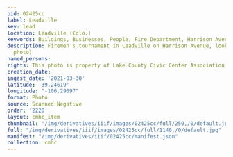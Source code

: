 ```yaml
---
pid: 02425cc
label: Leadville
key: lead
location: Leadville (Colo.)
keywords: Buildings, Businesses, People, Fire Department, Harrison Avenue
description: Firemen's tournament in Leadville on Harrison Avenue, looking north (Howard
  photo)
named_persons: 
rights: This photo is property of Lake County Civic Center Association.
creation_date: 
ingest_date: '2021-03-30'
latitude: '39.24619'
longitude: "-106.29097"
format: Photo
source: Scanned Negative
order: '2220'
layout: cmhc_item
thumbnail: "/img/derivatives/iiif/images/02425cc/full/250,/0/default.jpg"
full: "/img/derivatives/iiif/images/02425cc/full/1140,/0/default.jpg"
manifest: "/img/derivatives/iiif/02425cc/manifest.json"
collection: cmhc
---
```

